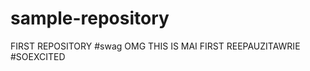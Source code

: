sample-repository
=================

FIRST REPOSITORY #swag
OMG THIS IS MAI FIRST REEPAUZITAWRIE #SOEXCITED
